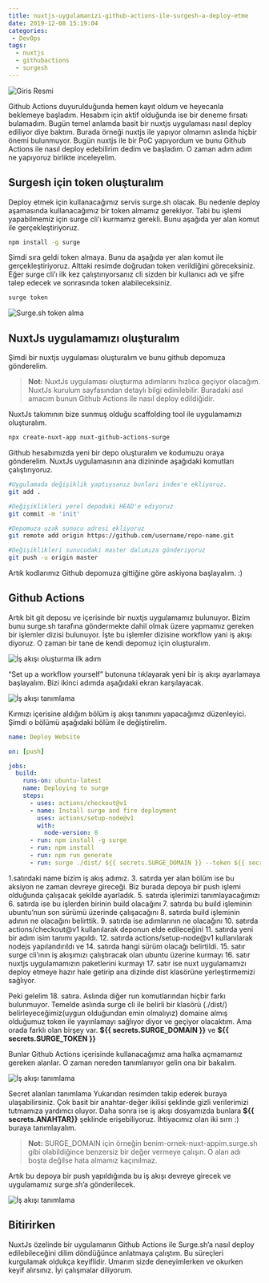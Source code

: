 ```yaml
---
title: nuxtjs-uygulamanizi-github-actions-ile-surgesh-a-deploy-etme
date: 2019-12-08 15:19:04
categories:
 - DevOps
tags:
  - nuxtjs
  - githubactions
  - surgesh
---
```


![Giris Resmi](https://miro.medium.com/max/1000/1*PL9rzQIpoQZ-tJog9CbOxg.png)

Github Actions duyurulduğunda hemen kayıt oldum ve heyecanla beklemeye başladım. Hesabım için aktif olduğunda ise bir deneme fırsatı bulamadım. Bugün temel anlamda basit bir nuxtjs uygulaması nasıl deploy ediliyor diye baktım. Burada örneği nuxtjs ile yapıyor olmamın aslında hiçbir önemi bulunmuyor. Bugün nuxtjs ile bir PoC yapıyordum ve bunu Github Actions ile nasıl deploy edebilirim dedim ve başladım. O zaman adım adım ne yapıyoruz birlikte inceleyelim.

## **Surgesh için token oluşturalım**

Deploy etmek için kullanacağımız servis surge.sh olacak. Bu nedenle deploy aşamasında kullanacağımız bir token almamız gerekiyor. Tabi bu işlemi yapabilmemiz için surge cli’ı kurmamız gerekli. Bunu aşağıda yer alan komut ile gerçekleştiriyoruz.

```bash
npm install -g surge
```

Şimdi sıra geldi token almaya. Bunu da aşağıda yer alan komut ile gerçekleştiriyoruz. Alttaki resimde doğrudan token verildiğini göreceksiniz. Eğer surge cli’ı ilk kez çalıştırıyorsanız cli sizden bir kullanıcı adı ve şifre talep edecek ve sonrasında token alabileceksiniz.

```bash
surge token
```

![Surge.sh token alma](https://miro.medium.com/max/605/1*W5WHnRxku1n11kay5C-OCw.png)

## **NuxtJs uygulamamızı oluşturalım**

Şimdi bir nuxtjs uygulaması oluşturalım ve bunu github depomuza gönderelim.

> **Not:** NuxtJs uygulaması oluşturma adımlarını hızlıca geçiyor olacağım. NuxtJs kurulum sayfasından detaylı bilgi edinilebilir. Buradaki asıl amacım bunun Github Actions ile nasıl deploy edildiğidir.

NuxtJs takımının bize sunmuş olduğu scaffolding tool ile uygulamamızı oluşturalım.

```bash
npx create-nuxt-app nuxt-github-actions-surge
```

Github hesabımızda yeni bir depo oluşturalım ve kodumuzu oraya gönderelim. NuxtJs uygulamasının ana dizininde aşağıdaki komutları çalıştırıyoruz.

```bash
#Uygulamada değişiklik yaptıysanız bunları index'e ekliyoruz.
git add .

#Değişiklikleri yerel depodaki HEAD'e ediyoruz
git commit -m 'init'

#Depomuza uzak sunucu adresi ekliyoruz
git remote add origin https://github.com/username/repo-name.git

#Değişiklikleri sunucudaki master dalımıza gönderiyoruz
git push -u origin master
```

Artık kodlarımız Github depomuza gittiğine göre askiyona başlayalım. :)

## **Github Actions**

Artık bit git deposu ve içerisinde bir nuxtjs uygulamamız bulunuyor. Bizim bunu surge.sh tarafına göndermekte dahil olmak üzere yapmamız gereken bir işlemler dizisi bulunuyor. İşte bu işlemler dizisine workflow yani iş akışı diyoruz. O zaman bir tane de kendi depomuz için oluşturalım.

![İş akışı oluşturma ilk adım](https://miro.medium.com/max/1767/1*ZPoAes6KWTvpj1sKL_Qtww.png)

“Set up a workflow yourself” butonuna tıklayarak yeni bir iş akışı ayarlamaya başlayalım. Bizi ikinci adımda aşağıdaki ekran karşılayacak.

![İş akışı tanımlama](https://miro.medium.com/max/1907/1*DPy8zf57x-s3QALfRbTIJA.png)

Kırmızı içerisine aldığım bölüm iş akışı tanımını yapacağımız düzenleyici. Şimdi o bölümü aşağıdaki bölüm ile değiştirelim.

```yaml
name: Deploy Website

on: [push]

jobs:
  build:
    runs-on: ubuntu-latest
    name: Deploying to surge
    steps:
      - uses: actions/checkout@v1
      - name: Install surge and fire deployment
        uses: actions/setup-node@v1
        with:
          node-version: 8
      - run: npm install -g surge
      - run: npm install
      - run: npm run generate
      - run: surge ./dist/ ${{ secrets.SURGE_DOMAIN }} --token ${{ secrets.SURGE_TOKEN }}
```

1.satırdaki name bizim iş akış adımız. 3. satırda yer alan bölüm ise bu aksiyon ne zaman devreye gireceği. Biz burada depoya bir push işlemi olduğunda çalışacak şekilde ayarladık. 5. satırda işlerimizi tanımlayacağımızı 6. satırda ise bu işlerden birinin build olacağını 7. satırda bu build işleminin ubuntu’nun son sürümü üzerinde çalışacağını 8. satırda build işleminin adının ne olacağını belirttik. 9. satırda ise adımlarının ne olacağını 10. satırda actions/checkout@v1 kullanılarak deponun elde edileceğini 11. satırda yeni bir adım isim tanımı yapıldı. 12. satırda actions/setup-node@v1 kullanılarak nodejs yapılandırıldı ve 14. satırda hangi sürüm olacağı belirtildi. 15. satır surge cli’ının iş akışımızı çalıştıracak olan ubuntu üzerine kurmayı 16. satır nuxtjs uygulamamızın paketlerini kurmayı 17. satır ise nuxt uygulamamızı deploy etmeye hazır hale getirip ana dizinde dist klasörüne yerleştirmemizi sağlıyor.

Peki gelelim 18. satıra. Aslında diğer run komutlarından hiçbir farkı bulunmuyor. Temelde aslında surge cli ile belirli bir klasörü (./dist/) belirleyeceğimiz(uygun olduğundan emin olmalıyız) domaine almış olduğumuz token ile yayınlamayı sağlıyor diyor ve geçiyor olacaktım. Ama orada farklı olan birşey var. **\${{ secrets.SURGE_DOMAIN }}** ve **\${{ secrets.SURGE_TOKEN }}**

Bunlar Github Actions içerisinde kullanacağımız ama halka açmamamız gereken alanlar. O zaman nereden tanımlanıyor gelin ona bir bakalım.

![İş akışı tanımlama](https://miro.medium.com/max/1332/1*pW6dH9rC5UZc_mK2arTAnw.png)

Secret alanları tanımlama
Yukarıdan resimden takip ederek buraya ulaşabilirsiniz. Çok basit bir anahtar-değer ikilisi şeklinde gizli verilerimizi tutmamıza yardımcı oluyor. Daha sonra ise iş akışı dosyamızda bunlara **\${{ secrets.ANAHTAR}}** şeklinde erişebiliyoruz. İhtiyacımız olan iki sırrı :) buraya tanımlayalım.

> **Not:** SURGE_DOMAIN için örneğin benim-ornek-nuxt-appim.surge.sh gibi olabildiğince benzersiz bir değer vermeye çalışın. O alan adı boşta değilse hata almamız kaçınılmaz.

Artık bu depoya bir push yapıldığında bu iş akışı devreye girecek ve uygulamamız surge.sh’a gönderilecek.

![İş akışı tanımlama](https://miro.medium.com/max/1916/1*Ji6CWv_3w5F45wZ06oUj2g.png)

## **Bitirirken**

NuxtJs özelinde bir uygulamanın Github Actions ile Surge.sh’a nasıl deploy edilebileceğini dilim döndüğünce anlatmaya çalıştım. Bu süreçleri kurgulamak oldukça keyiflidir. Umarım sizde deneyimlerken ve okurken keyif alırsınız. İyi çalışmalar diliyorum.
